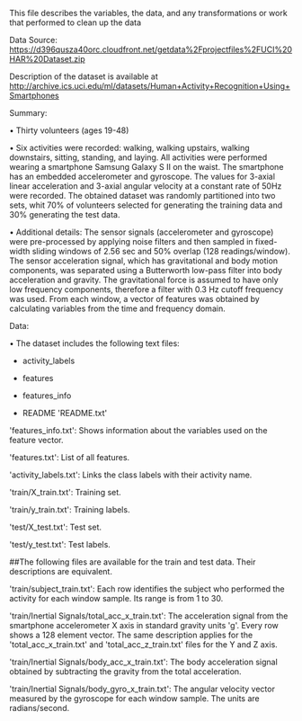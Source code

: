 This file describes the variables, the data, and any transformations or work that performed to clean up the data

Data Source: https://d396qusza40orc.cloudfront.net/getdata%2Fprojectfiles%2FUCI%20HAR%20Dataset.zip

Description of the dataset is available at http://archive.ics.uci.edu/ml/datasets/Human+Activity+Recognition+Using+Smartphones

Summary:

  •	Thirty volunteers (ages 19-48)
  
  •	Six activities were recorded: walking, walking upstairs, walking downstairs, sitting, standing, and laying. All activities were  performed wearing a smartphone Samsung Galaxy S II on the waist. The smartphone has an embedded accelerometer and gyroscope. The values for 3-axial linear acceleration and 3-axial angular velocity at a constant rate of 50Hz were recorded. The obtained dataset was randomly partitioned into two sets, whit 70% of volunteers selected for generating the training data and 30% generating the test data.
  
  •	Additional details: The sensor signals (accelerometer and gyroscope) were pre-processed by applying noise filters and then sampled in fixed-width sliding windows of 2.56 sec and 50% overlap (128 readings/window). The sensor acceleration signal, which has gravitational and body motion components, was separated using a Butterworth low-pass filter into body acceleration and gravity. The gravitational force is assumed to have only low frequency components, therefore a filter with 0.3 Hz cutoff frequency was used. From each window, a vector of features was obtained by calculating variables from the time and frequency domain.
  

Data: 

•	The dataset includes the following text files:

-	activity_labels

-	features

-	features_info

-	README
'README.txt'

'features_info.txt': Shows information about the variables used on the feature vector.

'features.txt': List of all features.

'activity_labels.txt': Links the class labels with their activity name.

'train/X_train.txt': Training set.

'train/y_train.txt': Training labels.

'test/X_test.txt': Test set.

'test/y_test.txt': Test labels.

##The following files are available for the train and test data. Their descriptions are equivalent.

'train/subject_train.txt': Each row identifies the subject who performed the activity for each window sample. Its range is from 1 to 30.

'train/Inertial Signals/total_acc_x_train.txt': The acceleration signal from the smartphone accelerometer X axis in standard gravity units 'g'. Every row shows a 128 element vector. The same description applies for the 'total_acc_x_train.txt' and 'total_acc_z_train.txt' files for the Y and Z axis.

'train/Inertial Signals/body_acc_x_train.txt': The body acceleration signal obtained by subtracting the gravity from the total acceleration.

'train/Inertial Signals/body_gyro_x_train.txt': The angular velocity vector measured by the gyroscope for each window sample. The units are radians/second.
